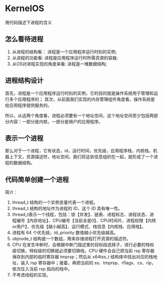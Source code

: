 # KernelOS
用代码描述下进程的含义

## 怎么看待进程
1. 从进程的结构看： 进程是一个应用程序运行时刻的实例;
2. 从进程的功能看:  进程是应用程序运行时所需资源的容器;
3. 从OS对进程实现的角度来看: 进程是一堆数据结构;

## 进程结构设计
首先，进程是一个应用程序运行时刻的实例，它的目的就是操作系统用于管理和运行多个应用程序的；
其次，从前面我们实现的内存管理组件角度看，操作系统是给应用程序提供服务的。

所以，从这两个角度看，进程必须要有一个地址空间，这个地址空间至少包括两部分内容：一部分是内核，一部分是用户的应用程序。

## 表示一个进程
那么对于一个进程，它有状态，id，运行时间，优先级，应用程序栈，内核栈，机器上下文，资源描述符，地址空间，我们将这些信息组织在一起，就形成了一个进程的数据结构。

## 代码简单创建一个进程
简介：
1. thread_t 结构的一个实例变量代表一个进程。
2. thread_t 结构的地址作为进程的 ID，这个 ID 具有唯一性。
3. thread_t表示一个线程，包括：锁【并发】、链表、进程标志、进程状态、进程编号【内存地址】、CPU编号【当前全是0】、CPU时间片、进程权限【内核or用户】、优先级【越小越高】、运行模式、栈信息【内核栈、应用栈】。
4. 进程有 64 个优先级，td_priority 数值越小优先级越高。
5. objnode_t 结构是一个数组，用来存储进程打开资源的描述符。
6. CPU 在发生中断时，会根据中断门描述里的目标段选择子，进行必要的特权级切换，特权级的切换就必须要切换栈，CPU 硬件会自己把当前 rsp 寄存器保存到内部的临时寄存器 tmprsp；然后从 x64tss_t 结构体中找出对应的栈地址，装入 rsp 寄存器中；接着，再把当前的 ss、tmprsp、rflags、cs、rip，依次压入当前 rsp 指向的栈中。
7. 不考虑线程的实现。